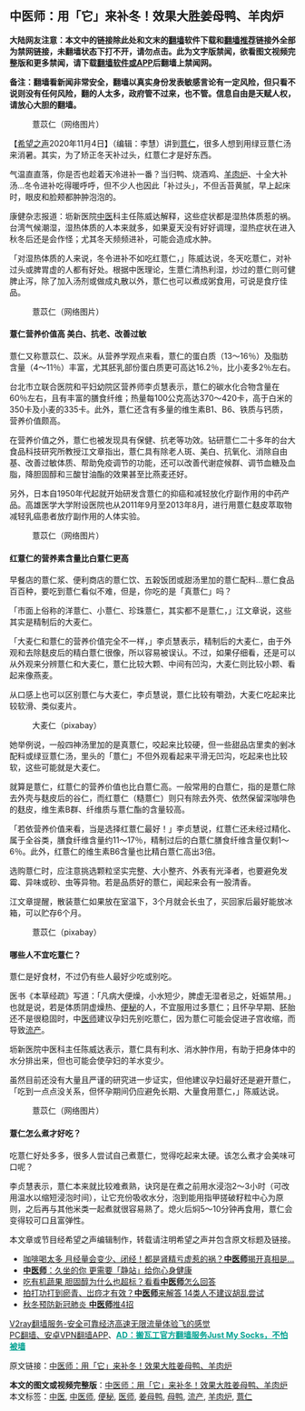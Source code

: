  <h2>中医师：用「它」来补冬！效果大胜姜母鸭、羊肉炉</h2> <p class="notice"><b>大陆网友注意：本文中的链接除此处和文末的<a href="https://github.com/bannedbook/fanqiang" >翻墙</a>软件下载和<a href="https://github.com/killgcd/justmysocks/blob/master/README.md">翻墙推荐</a>链接外全部为禁网链接，未翻墙状态下打不开，请勿点击。此为文字版禁闻，欲看图文视频完整版和更多禁闻，请下载<a href="https://github.com/bannedbook/fanqiang">翻墙软件或APP</a>后翻墙上禁闻网。</p><p>备注：翻墙看新闻非常安全，翻墙以真实身份发表敏感言论有一定风险，但只看不说则没有任何风险，翻的人太多，政府管不过来，也不管。信息自由是天赋人权，请放心大胆的翻墙。</b></p>  <div class="entry"> <figure><figcaption>薏苡仁（网络图片）</figcaption></figure> <p>【<span class='wp_keywordlink_affiliate'><a href="https://www.soundofhope.org" title="希望之声" target="_blank">希望之声</a></span>2020年11月4日】（编辑：李慧）讲到<a href="https://www.bannedbook.org/bnews/tag/%E8%96%8F%E4%BB%81/" class="st_tag internal_tag" rel="tag" title="标签 薏仁 下的日志">薏仁</a>，很多人想到用绿豆薏仁汤来消暑。其实，为了矫正冬天补过头，红薏仁才是好东西。</p> <p>气温直直落，你是否也趁着天冷进补一番？当归鸭、烧酒鸡、<a href="https://www.bannedbook.org/bnews/tag/%E7%BE%8A%E8%82%89%E7%82%89/" class="st_tag internal_tag" rel="tag" title="标签 羊肉炉 下的日志">羊肉炉</a>、十全大补汤&#8230;冬令进补吃得暖呼呼，但不少人也因此「补过头」，不但舌苔黄腻，早上起床时，眼皮和脸颊都肿肿泡泡的。</p> <p>康健杂志报道：坜新医院<a href="https://www.bannedbook.org/bnews/tag/%e4%b8%ad%e5%8c%bb/" class="st_tag internal_tag" rel="tag" title="标签 中医 下的日志">中医</a>科主任陈威达解释，这些症状都是湿热体质惹的祸。台湾气候潮湿，湿热体质的人本来就多，如果夏天没有好好调理，湿热症状在进入秋冬后还是会作怪；尤其冬天频频进补，可能会造成水肿。</p> <p>「对湿热体质的人来说，冬令进补不如吃红薏仁，」陈威达说，冬天吃薏仁，对补过头或脾胃虚的人都有好处。根据中医理论，生薏仁清热利湿，炒过的薏仁则可健脾止泻，除了加入汤剂或做成丸散以外，薏仁也可以煮成粥食用，可说是食疗佳品。</p> <figure><figcaption> 薏苡仁（网络图片）</figcaption></figure> <h4><strong>薏仁营养价值高 美白、抗老、改善过敏</strong></h4> <p>薏仁又称薏苡仁、苡米。从营养学观点来看，薏仁的蛋白质（13～16％）及脂肪含量（4～11％）丰富，尤其胚乳部份蛋白质更可高达16.2％，比小麦多2％左右。</p> <p>台北市立联合医院和平妇幼院区营养师李贞慧表示，薏仁的碳水化合物含量在60％左右，且有丰富的膳食纤维；热量每100公克高达370～420卡，高于白米的350卡及小麦的335卡。此外，薏仁还含有多量的维生素B1、B6、铁质与钙质，营养价值颇高。</p>  <p>在营养价值之外，薏仁也被发现具有保健、抗老等功效。钻研薏仁二十多年的台大食品科技研究所教授江文章指出，薏仁具有除老人斑、美白、抗氧化、消除自由基、改善过敏体质、帮助免疫调节的功能，还可以改善代谢症候群、调节血糖及血脂，降胆固醇和三酸甘油酯的效果甚至比燕麦还好。</p> <p>另外，日本自1950年代起就开始研发含薏仁的抑癌和减轻放化疗副作用的中药产品。高雄医学大学附设医院也从2011年9月至2013年8月，进行用薏仁麸皮萃取物减轻乳癌患者放疗副作用的人体实验。</p> <figure><figcaption> 薏苡仁（网络图片）</figcaption></figure> <h4><strong>红薏仁的营养素含量比白薏仁更高</strong></h4> <p>早餐店的薏仁浆、便利商店的薏仁饮、五榖饭团或甜汤里加的薏仁配料&#8230;薏仁食品百百种，要吃到薏仁看似不难，但是，你吃的是「真薏仁」吗？</p> <p>「市面上俗称的洋薏仁、小薏仁、珍珠薏仁，其实都不是薏仁，」江文章说，这些其实是精制后的大麦仁。</p> <p>「大麦仁和薏仁的营养价值完全不一样，」李贞慧表示，精制后的大麦仁，由于外观和去除麸皮后的精白薏仁很像，所以容易被误认。不过，如果仔细看，还是可以从外观来分辨薏仁和大麦仁，薏仁比较大颗、中间有凹沟，大麦仁则比较小颗、看起来像燕麦。</p> <p>从口感上也可以区别薏仁与大麦仁，李贞慧说，薏仁比较有嚼劲，大麦仁吃起来比较软滑、类似麦片。</p>  <figure><figcaption> 大麦仁（pixabay）</figcaption></figure> <p>她举例说，一般四神汤里加的是真薏仁，咬起来比较硬，但一些甜品店里卖的剉冰配料或绿豆薏仁汤，里头的「薏仁」不但外观看起来平滑无凹沟，吃起来也比较软，这些可能就是大麦仁。</p> <p>就算是薏仁，红薏仁的营养价值也比白薏仁高。一般常用的白薏仁，指的是薏仁除去外壳与麸皮后的谷仁，而红薏仁（糙薏仁）则只有除去外壳、依然保留深咖啡色的麸皮，维生素B群、纤维质与薏仁酯的含量较高。</p> <p>「若依营养价值来看，当是选择红薏仁最好！」李贞慧说，红薏仁还未经过精化、属于全谷类，膳食纤维含量约11～17％，精制过后的白薏仁膳食纤维含量仅剩1～6％。此外，红薏仁的维生素B6含量也比精白薏仁高出3倍。</p> <p>选购薏仁时，应注意挑选颗粒坚实完整、大小整齐、外表有光泽者，也要避免发霉、异味或砂、虫等异物。若是品质好的薏仁，闻起来会有一股清香。</p> <p>江文章提醒，散装薏仁如果放在室温下，3个月就会长虫了，买回家后最好能放冰箱，可以贮存6个月。</p> <figure><figcaption> 薏苡仁（pixabay）</figcaption></figure> <h4><strong>哪些人不宜吃薏仁？</strong></h4> <p>薏仁是好食材，不过仍有些人最好少吃或别吃。</p>  <p>医书《本草经疏》写道：「凡病大便燥，小水短少，脾虚无湿者忌之，妊娠禁用。」也就是说，若是体质阴虚燥热、<a href="https://www.bannedbook.org/bnews/tag/%e4%be%bf%e7%a7%98/" class="st_tag internal_tag" rel="tag" title="标签 便秘 下的日志">便秘</a>的人，不宜服用过多薏仁；且怀孕早期、胚胎还不是很稳固时，中<a href="https://www.bannedbook.org/bnews/tag/%E5%8C%BB%E5%B8%88/" class="st_tag internal_tag" rel="tag" title="标签 医师 下的日志">医师</a>建议孕妇先别吃薏仁，因为薏仁可能会促进子宫收缩，而导致<a href="https://www.bannedbook.org/bnews/tag/%E6%B5%81%E4%BA%A7/" class="st_tag internal_tag" rel="tag" title="标签 流产 下的日志">流产</a>。</p> <p>坜新医院中医科主任陈威达表示，薏仁具有利水、消水肿作用，有助于把身体中的水分排出来，但也可能会使孕妇的羊水变少。</p> <p>虽然目前还没有大量且严谨的研究进一步证实，但他建议孕妇最好还是避开薏仁，「吃到一点点没关系，但怀孕期间仍应避免长期、大量食用薏仁，」陈威达说。</p> <figure><figcaption> 薏苡仁（网络图片）</figcaption></figure> <h4><strong>薏仁怎么煮才好吃？</strong></h4> <p>吃薏仁好处多多，很多人尝试自己煮薏仁，觉得吃起来太硬。该怎么煮才会美味可口呢？</p> <p>李贞慧表示，薏仁本来就比较难煮熟，诀窍是在煮之前用水浸泡2～3小时（可改用温水以缩短浸泡时间），让它充份吸收水分，泡到能用指甲搓破籽粒中心为原则，之后再与其他米类一起煮就很容易熟了。熄火后焖5～10分钟再食用，薏仁会变得较可口且富弹性。</p> <p>本文章或节目经希望之声编辑制作，转载请注明希望之声并包含原文标题及链接。</p>  <ul class='op-related-articles' title='相关阅读'> <li><a href='https://www.bannedbook.org/bnews/lifebaike/20201102/1424253.html' target='_blank'>咖啡喝太多 月经量会变少、闭经！都是肾精亏虚惹的祸？<b>中医师</b>揭开真相是…</a></li> <li><a href='https://www.bannedbook.org/bnews/health/20201029/1422150.html' target='_blank'><b>中医师</b>：久坐的你 更需要「静站」给你心身健康</a></li> <li><a href='https://www.bannedbook.org/bnews/health/20201028/1421590.html' target='_blank'>吃有机蔬果 胆固醇为什么也超标？看看<b>中医师</b>怎么回答</a></li> <li><a href='https://www.bannedbook.org/bnews/health/20201024/1419406.html' target='_blank'>拍打功打到瘀青、岀痧才有效？<b>中医师</b>来解答 14类人不建议胡乱尝试</a></li> <li><a href='https://www.bannedbook.org/bnews/comments/20201022/1418330.html' target='_blank'>秋冬预防新冠肺炎 <b>中医师</b>推4招</a></li> </ul> <p class="texttj"> <a href="https://github.com/bannedbook/fanqiang/wiki/V2ray%E6%9C%BA%E5%9C%BA" target="_blank">V2ray翻墙服务-安全可靠经济高速无限流量体验飞的感觉</a><br/> <a href="https://github.com/bannedbook/fanqiang/wiki/%E7%A6%81%E9%97%BB%E7%BD%91%E5%AE%89%E5%8D%93%E7%BF%BB%E5%A2%99%E6%96%B0%E9%97%BBAPP" target="_blank">PC翻墙、安卓VPN翻墙APP</a>、<span onclick="window.open('https://github.com/killgcd/justmysocks/blob/master/README.md')" style="font-weight:bold;color:#00A191;cursor:pointer;text-decoration:underline;outline:none">AD：搬瓦工官方翻墙服务Just My Socks，不怕被墙</span></p><p>原文链接：<a class="src_link"  href="https://www.soundofhope.org/post/270110" target="_blank">中医师：用「它」来补冬！效果大胜姜母鸭、羊肉炉</a></p><a name='sharetosocial'></a>       <div><b>本文的图文或视频完整版</b>：<a href='https://www.bannedbook.org/bnews/comments/20201104/1425772.html'>中医师：用「它」来补冬！效果大胜姜母鸭、羊肉炉</a></div>  </div><!--END ENTRY--> <div class="postfooter"> <div>本文标签：<a href="https://www.bannedbook.org/bnews/tag/%e4%b8%ad%e5%8c%bb/" rel="tag">中医</a>, <a href="https://www.bannedbook.org/bnews/tag/%e4%b8%ad%e5%8c%bb%e5%b8%88/" rel="tag">中医师</a>, <a href="https://www.bannedbook.org/bnews/tag/%e4%be%bf%e7%a7%98/" rel="tag">便秘</a>, <a href="https://www.bannedbook.org/bnews/tag/%E5%8C%BB%E5%B8%88/" rel="tag">医师</a>, <a href="https://www.bannedbook.org/bnews/tag/%E5%A7%9C%E6%AF%8D%E9%B8%AD/" rel="tag">姜母鸭</a>, <a href="https://www.bannedbook.org/bnews/tag/%E6%AF%8D%E9%B8%AD/" rel="tag">母鸭</a>, <a href="https://www.bannedbook.org/bnews/tag/%E6%B5%81%E4%BA%A7/" rel="tag">流产</a>, <a href="https://www.bannedbook.org/bnews/tag/%E7%BE%8A%E8%82%89%E7%82%89/" rel="tag">羊肉炉</a>, <a href="https://www.bannedbook.org/bnews/tag/%E8%96%8F%E4%BB%81/" rel="tag">薏仁</a></div>  </div><!--END POSTFOOTER--> 